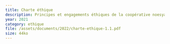 ```yaml
---
title: Charte éthique
description: Principes et engagements éthiques de la coopérative noesya.
year: 2021
category: ethique
file: /assets/documents/2022/charte-ethique-1.1.pdf
size: 44ko
---
```

